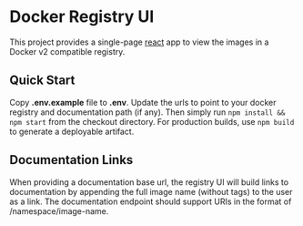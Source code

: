 # Docker Registry UI #

This project provides a single-page [react](https://facebook.github.io/react/) app to view the images in a Docker v2 compatible registry.

## Quick Start ##

Copy **.env.example** file to **.env**. Update the urls to point to your docker registry and documentation path (if any).  Then simply run `npm install && npm start` from the checkout directory.  For production builds, use `npm build` to generate a deployable artifact.

## Documentation Links ##

When providing a documentation base url, the registry UI will build links to documentation by appending the full image name (without tags) to the user as a link.  The documentation endpoint should support URIs in the format of <baseURL>/namespace/image-name.

